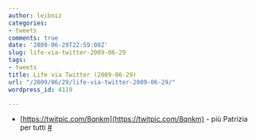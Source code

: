 ```yaml
---
author: leibniz
categories:
- tweets
comments: true
date: '2009-06-29T22:59:00Z'
slug: life-via-twitter-2009-06-29
tags:
- tweets
title: Life via Twitter (2009-06-29)
url: "/2009/06/29/life-via-twitter-2009-06-29/"
wordpress_id: 4119

---
```

* [https://twitpic.com/8qnkm](https://twitpic.com/8qnkm) - più Patrizia per tutti [#](https://twitter.com/leibniz/statuses/2384409170)


